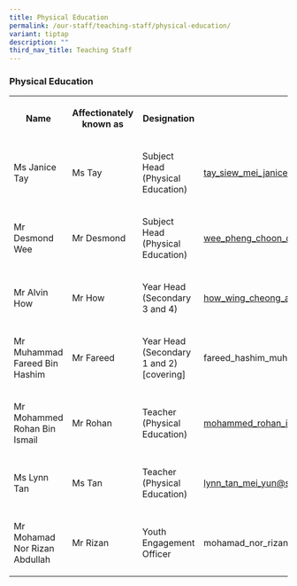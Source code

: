 ```yaml
---
title: Physical Education
permalink: /our-staff/teaching-staff/physical-education/
variant: tiptap
description: ""
third_nav_title: Teaching Staff
---
```

<h3>Physical Education</h3>
<table style="minWidth: 100px">
<colgroup>
<col>
<col>
<col>
<col>
</colgroup>
<tbody>
<tr>
<th rowspan="1" colspan="1">
<p>Name</p>
</th>
<th rowspan="1" colspan="1">
<p>Affectionately
<br>known as</p>
</th>
<th rowspan="1" colspan="1">
<p>Designation</p>
</th>
<th rowspan="1" colspan="1">
<p>Email</p>
</th>
</tr>
<tr>
<td rowspan="1" colspan="1">
<p>Ms Janice Tay</p>
</td>
<td rowspan="1" colspan="1">
<p>Ms Tay</p>
</td>
<td rowspan="1" colspan="1">
<p>Subject Head
<br>(Physical Education)</p>
</td>
<td rowspan="1" colspan="1">
<p><a href="mailto:tay_siew_mei_janice@schools.gov.sg" rel="noopener noreferrer nofollow" target="_blank">tay_siew_mei_janice@schools.gov.sg</a>
</p>
</td>
</tr>
<tr>
<td rowspan="1" colspan="1">
<p>Mr Desmond Wee</p>
</td>
<td rowspan="1" colspan="1">
<p>Mr Desmond</p>
</td>
<td rowspan="1" colspan="1">
<p>Subject Head
<br>(Physical Education)</p>
</td>
<td rowspan="1" colspan="1">
<p><a href="mailto:wee_pheng_choon_desmond@schools.gov.sg" rel="noopener noreferrer nofollow" target="_blank">wee_pheng_choon_desmond@schools.gov.sg</a>
</p>
</td>
</tr>
<tr>
<td rowspan="1" colspan="1">
<p>Mr Alvin How</p>
</td>
<td rowspan="1" colspan="1">
<p>Mr How</p>
</td>
<td rowspan="1" colspan="1">
<p>Year Head
<br>(Secondary 3 and 4)</p>
</td>
<td rowspan="1" colspan="1">
<p><a href="mailto:how_wing_cheong_alvin@schools.gov.sg" rel="noopener noreferrer nofollow" target="_blank">how_wing_cheong_alvin@schools.gov.sg</a>
</p>
</td>
</tr>
<tr>
<td rowspan="1" colspan="1">
<p>Mr Muhammad Fareed Bin Hashim</p>
</td>
<td rowspan="1" colspan="1">
<p>Mr Fareed</p>
</td>
<td rowspan="1" colspan="1">
<p>Year Head
<br>(Secondary 1 and 2)
<br>[covering]</p>
</td>
<td rowspan="1" colspan="1">
<p>fareed_hashim_muhammad@schools.gov.sg</p>
</td>
</tr>
<tr>
<td rowspan="1" colspan="1">
<p>Mr Mohammed Rohan Bin Ismail</p>
</td>
<td rowspan="1" colspan="1">
<p>Mr Rohan</p>
</td>
<td rowspan="1" colspan="1">
<p>Teacher
<br>(Physical Education)</p>
</td>
<td rowspan="1" colspan="1">
<p><a href="mailto:mohammed_rohan_ismail@schools.gov.sg" rel="noopener noreferrer nofollow" target="_blank">mohammed_rohan_ismail@schools.gov.sg</a>
</p>
</td>
</tr>
<tr>
<td rowspan="1" colspan="1">
<p>Ms Lynn Tan</p>
</td>
<td rowspan="1" colspan="1">
<p>Ms Tan</p>
</td>
<td rowspan="1" colspan="1">
<p>Teacher
<br>(Physical Education)</p>
</td>
<td rowspan="1" colspan="1">
<p><a href="mailto:lynn_tan_mei_yun@schools.gov.sg" rel="noopener noreferrer nofollow" target="_blank">lynn_tan_mei_yun@schools.gov.sg</a>
</p>
</td>
</tr>
<tr>
<td rowspan="1" colspan="1">
<p>Mr Mohamad Nor Rizan Abdullah</p>
</td>
<td rowspan="1" colspan="1">
<p>Mr Rizan</p>
</td>
<td rowspan="1" colspan="1">
<p>Youth Engagement Officer</p>
</td>
<td rowspan="1" colspan="1">
<p>mohamad_nor_rizan_abdullah@schools.gov.sg)</p>
</td>
</tr>
</tbody>
</table>
<h4></h4>
<p></p>
